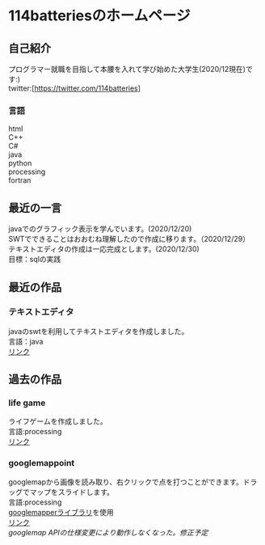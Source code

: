 # 114batteriesのホームページ
## 自己紹介
プログラマー就職を目指して本腰を入れて学び始めた大学生(2020/12現在)です:)<br>
twitter:[https://twitter.com/114batteries]
### 言語
html<br>
C++<br>
C#<br>
java<br>
python<br>
processing<br>
fortran<br>
## 最近の一言
javaでのグラフィック表示を学んでいます。(2020/12/20)<br>
SWTでできることはおおむね理解したので作成に移ります。（2020/12/29）<br>
テキストエディタの作成は一応完成とします。(2020/12/30)<br>
目標：sqlの実践
## 最近の作品
### テキストエディタ
javaのswtを利用してテキストエディタを作成しました。<br>
言語：java<br>
[リンク](https://github.com/114batteries/bt114TextEditor)
## 過去の作品
### life game
ライフゲームを作成しました。<br>
言語:processing<br>
[リンク](/history/lifeGame/)
### googlemappoint
googlemapから画像を読み取り、右クリックで点を打つことができます。ドラッグでマップをスライドします。<br>
言語:processing<br>
[googlemapperライブラリ](https://github.com/beattiea/TiltyIMU/tree/master/Tilty%20Software/Processing/libraries/GoogleMapper/library)を使用<br>
[リンク](/history/googlemappoint)<br>
*googlemap APIの仕様変更により動作しなくなった。修正予定*
